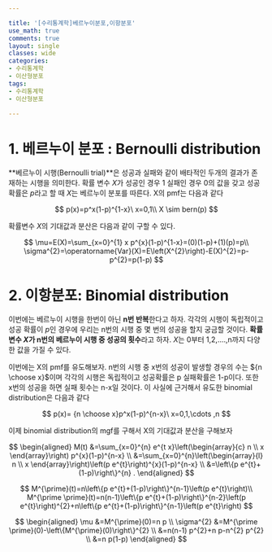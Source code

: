 ```yaml
---

title: '[수리통계학]베르누이분포,이항분포'
use_math: true
comments: true
layout: single
classes: wide
categories:
- 수리통계학
- 이산형분포
tags:
- 수리통계학
- 이산형분포

---
```


# 1. 베르누이 분포 : Bernoulli distribution

**베르누이 시행(Bernoulli trial)**은 성공과 실패와 같이 배타적인 두개의 결과가 존재하는 시행을 의미한다. 확률 변수 $X$가 성공인 경우 1 실패인 경우 0의 값을 갖고 성공확률은 $p$라고 할 때 $X$는 베르누이 분포를 따른다. X의 pmf는 다음과 같다


$$
p(x)=p^x(1-p)^{1-x}\ x=0,1\\
X \sim bern(p)
$$


확률변수 $X$의 기대값과 분산은 다음과 같이 구할 수 있다.


$$
\mu=E(X)=\sum_{x=0}^{1} x p^{x}(1-p)^{1-x}=(0)(1-p)+(1)(p)=p\\
\sigma^{2}=\operatorname{Var}(X)=E\left(X^{2}\right)-E(X)^{2}=p-p^{2}=p(1-p)
$$


# 2. 이항분포: Binomial distribution

이번에는 베르누이 시행을 한번이 아닌 **n번 반복**한다고 하자. 각각의 시행이 독립적이고 성공 확률이 $p$인 경우에 우리는 n번의 시행 중 몇 번의 성공을 할지 궁금할 것이다. **확률 변수 $X$가 n번의 베르누이 시행 중 성공의 횟수**라고 하자. $X$는 0부터 1,2,....,n까지 다양한 값을 가질 수 있다.

이번에는 X의 pmf를 유도해보자. n번의 시행 중 x번의 성공이 발생할 경우의 수는 ${n \choose x}$이며 각각의 시행은 독립적이고 성공확률은 p 실패확률은 1-p이다.  또한 x번의 성공을 하면 실패 횟수는 n-x일 것이다. 이 사실에 근거해서 유도한 binomial distribution은 다음과 같다



$$
p(x)= {n \choose x}p^x(1-p)^{n-x}\ x=0,1,\cdots ,n
$$



이제 binomial distribution의 mgf를 구해서 X의 기대값과 분산을 구해보자



$$
\begin{aligned}
M(t) &=\sum_{x=0}^{n} e^{t x}\left(\begin{array}{c}
n \\
x
\end{array}\right) p^{x}(1-p)^{n-x} \\
&=\sum_{x=0}^{n}\left(\begin{array}{l}
n \\
x
\end{array}\right)\left(p e^{t}\right)^{x}(1-p)^{n-x} \\
&=\left\{p e^{t}+(1-p)\right\}^{n} .
\end{aligned}
$$

$$
M^{\prime}(t)=n\left\{p e^{t}+(1-p)\right\}^{n-1}\left(p e^{t}\right)\\
M^{\prime \prime}(t)=n(n-1)\left\{p e^{t}+(1-p)\right\}^{n-2}\left(p e^{t}\right)^{2}+n\left\{p e^{t}+(1-p)\right\}^{n-1}\left(p e^{t}\right)
$$


$$
\begin{aligned}
\mu &=M^{\prime}(0)=n p \\
\sigma^{2} &=M^{\prime \prime}(0)-\left\{M^{\prime}(0)\right\}^{2} \\
&=n(n-1) p^{2}+n p-n^{2} p^{2} \\
&=n p(1-p)
\end{aligned}
$$

